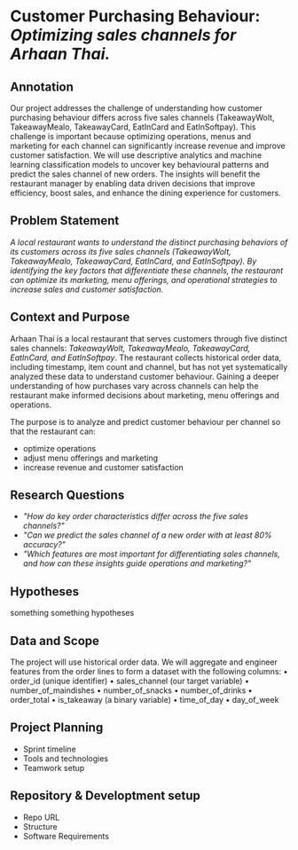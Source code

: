 # Customer Purchasing Behaviour: *Optimizing sales channels for Arhaan Thai.*

## Annotation

Our project addresses the challenge of understanding how customer purchasing behaviour differs across five sales channels (TakeawayWolt, TakeawayMealo, TakeawayCard, EatInCard and EatInSoftpay).
This challenge is important because optimizing operations, menus and marketing for each channel can significantly increase revenue and improve customer satisfaction.
We will use descriptive analytics and machine learning classification models to uncover key behavioural patterns and predict the sales channel of new orders.
The insights will benefit the restaurant manager by enabling data driven decisions that improve efficiency, boost sales, and enhance the dining experience for customers.

## Problem Statement

*A local restaurant wants to understand the distinct purchasing behaviors of its customers across its five sales channels (TakeawayWolt, TakeawayMealo, TakeawayCard, EatInCard, and EatInSoftpay). By identifying the key factors that differentiate these channels, the restaurant can optimize its marketing, menu offerings, and operational strategies to increase sales and customer satisfaction.*

## Context and Purpose

Arhaan Thai is a local restaurant that serves customers through five distinct sales channels: *TakeawayWolt, TakeawayMealo, TakeawayCard, EatInCard, and EatInSoftpay*.
 The restaurant collects historical order data, including timestamp, item count and channel, but has not yet systematically analyzed these data to understand customer behaviour. Gaining a deeper understanding of how purchases vary across channels can help the restaurant make informed decisions about marketing, menu offerings and operations.

The purpose is to analyze and predict customer behaviour per channel so that the restaurant can:

- optimize operations
- adjust menu offerings and marketing
- increase revenue and customer satisfaction

## Research Questions

- *"How do key order characteristics differ across the five sales channels?"*
- *"Can we predict the sales channel of a new order with at least 80% accuracy?"*
- *"Which features are most important for differentiating sales channels, and how can these insights guide operations and marketing?"*

## Hypotheses

something something hypotheses

## Data and Scope

The project will use historical order data. We will aggregate and engineer features from the order lines to form a dataset with the following columns:
• order_id (unique identifier)
• sales_channel (our target variable)
• number_of_maindishes
• number_of_snacks
• number_of_drinks
• order_total
• is_takeaway (a binary variable)
• time_of_day
• day_of_week

## Project Planning

- Sprint timeline
- Tools and technologies
- Teamwork setup

## Repository & Developtment setup

- Repo URL
- Structure
- Software Requirements
